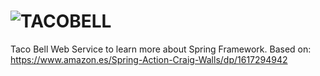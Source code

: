 # ![TACOBELL](https://user-images.githubusercontent.com/26258973/148262894-a1df8cc9-510a-4eb3-a974-782a0c82fa4b.jpeg)

Taco Bell Web Service to learn more about Spring Framework.
Based on: https://www.amazon.es/Spring-Action-Craig-Walls/dp/1617294942
